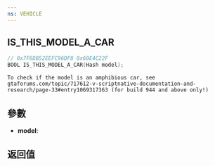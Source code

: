 ```yaml
---
ns: VEHICLE
---
```

## IS_THIS_MODEL_A_CAR

```c
// 0x7F6DB52EEFC96DF8 0x60E4C22F
BOOL IS_THIS_MODEL_A_CAR(Hash model);
```

```
To check if the model is an amphibious car, see gtaforums.com/topic/717612-v-scriptnative-documentation-and-research/page-33#entry1069317363 (for build 944 and above only!)  
```

## 參數
* **model**: 

## 返回值
